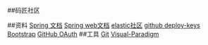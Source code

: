 ##码匠社区

##资料
[Spring 文档](https://spring.io/guides)
[Spring web文档](https://spring.io/guides/gs/serving-web-content/)
[elastic社区](https://elasticsearch.cn/explore)
[github deploy-keys](https://developer.github.com/v3/guides/managing-deploy-keys/#deploy-keys)
[Bootstrap](https://v3.bootcss.com/getting-started/)
[GitHub OAuth](https://developer.github.com/apps/building-oauth-apps/creating-an-oauth-app/)
##工具
[Git](https://git-scm.com/download)
[Visual-Paradigm](https://www.visual-paradigm.com)